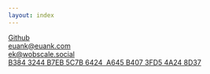 ```yaml
---
layout: index
---
```


[Github](https://github.com/euank) <br />
[euank@euank.com](mailto:euank@euank.com) <br />
[ek@wobscale.social](https://wobscale.social/@ek) <br />
[B384 3244 B7EB 5C7B 6424&nbsp;&nbsp;A645 B407 3FD5 4A24 8D37](https://keybase.io/euank) <br />
